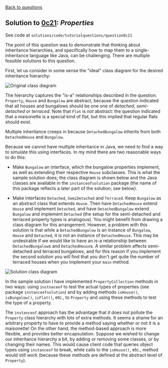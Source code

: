 [Back to questions](../README.md)

## Solution to [0c21](../questions/0c21.md): *Properties*

See code at `solutions/code/tutorialquestions/question0c21`

The point of this question was to demonstrate that thinking about inheritance hierarchies, and specifically
how to map them to a single-inheritance language like Java, can be challenging.  There are multiple feasible
solutions to this question.

First, let us consider in some sense the "ideal" class diagram for the desired inheritance hierarchy:

![Original class diagram](../diagrams/0c21_original.png "Inheritance hierarchy for Properties, assuming we can use multiple inheritance.  Abstract classes are indicated by italics.")

The hierarchy captures the "is-a" relationships described in
the question.  `Property`, `House` and `Bungalow` are abstract, because
the question indicated that all houses and bungalows should be one one of *detached*, *semi-detached*
or *terraced*.  Note that `Flat` is *not* abstract: the question indicated that a maisonette
is a special kind of flat, but this implied that regular flats should exist.

Multiple inheritance creeps in because `DetachedBungalow` inherits from both `DetachedHouse`
and `Bungalow`.

Because we cannot have multiple inheritance in Java, we need to find a way to simulate this using interfaces.
In my mind there are two reasonable ways to do this:

* Make `Bungalow` an interface, which the bungalow properties implement, as well as extending their respective
`House` subclasses.  This is what the sample solution does; the class diagram is shown below and the Java
classes are available in the `instanceofsolution` package (the name of this package reflects a later part of the solution; see below).

* Make interfaces `Detached`, `SemiDetached` and `Terraced`.  Keep `Bungalow` as an abstract
class that extends `House`.  Then have `DetachedHouse` extend `House` and implement `Detached`,
and have `DetachedBungalow` extend `Bungalow` and implement `Detached` (the setup for the semi-detached
and terraced property types is analogous).  You might benefit from drawing a class diagram for this arrangement.
However, a problem with this solution is that while a `DetachedBungalow` is an instance of `Bungalow`, `House` and `Detached`, it is not an instance of `DetachedHouse`.
This may be undesirable if we would like to have an is-a relationship between `DetachedBungalow`s and `DetachedHouse`s.
A similar problem affects semi-detached and terraced bungalows,
and for this reason if you implement the second solution you will find that you don't get quite the number of terraced houses when you implement your `main` method.

![Solution class diagram](../diagrams/0c21_solution.png "Inheritance hierarchy for Properties that would be realisable in Java.  Note that an interface has been used to simulate multiple inheritance.")

In the sample solution I have implemented `PropertyCollection` methods in two ways: using `instnaceof`
to test the actual types of properties (see package `instanceofsolution`) and by adding methods
`isHouse()`, `isBungalow()`,
`isFlat()`, etc., to `Property` and using these methods to test the type of a property.

The `instanceof` approach has the advantage that it does not pollute the `Property` class
hierarchy with lots of extra methods.  It seems a shame for an arbitrary property to have to provide
a method saying whether or not it is a maisonette!  On the other hand, the method-based approach is more flexible, and provides
better encapsulation.
Suppose we wished to change our inheritance hierarchy a bit, by adding or removing some classes, or by changing their names.
This would cause client code that queries object types using `instanceof` to break, while calls to the `isHouse()`, etc.,
method would still work (because these methods are defined at the abstract level of `Property`).

